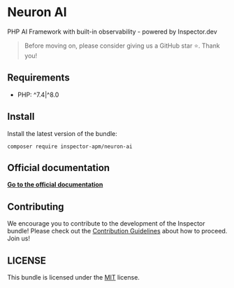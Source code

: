 # Neuron AI

PHP AI Framework with built-in observability - powered by Inspector.dev

> Before moving on, please consider giving us a GitHub star ⭐️. Thank you!

## Requirements

- PHP: ^7.4|^8.0

## Install

Install the latest version of the bundle:

```
composer require inspector-apm/neuron-ai
```

## Official documentation

**[Go to the official documentation](https://neuron.inspector.dev/)**

<a name="contribution"></a>

## Contributing

We encourage you to contribute to the development of the Inspector bundle!
Please check out the [Contribution Guidelines](CONTRIBUTING.md) about how to proceed. Join us!

## LICENSE

This bundle is licensed under the [MIT](LICENSE) license.
